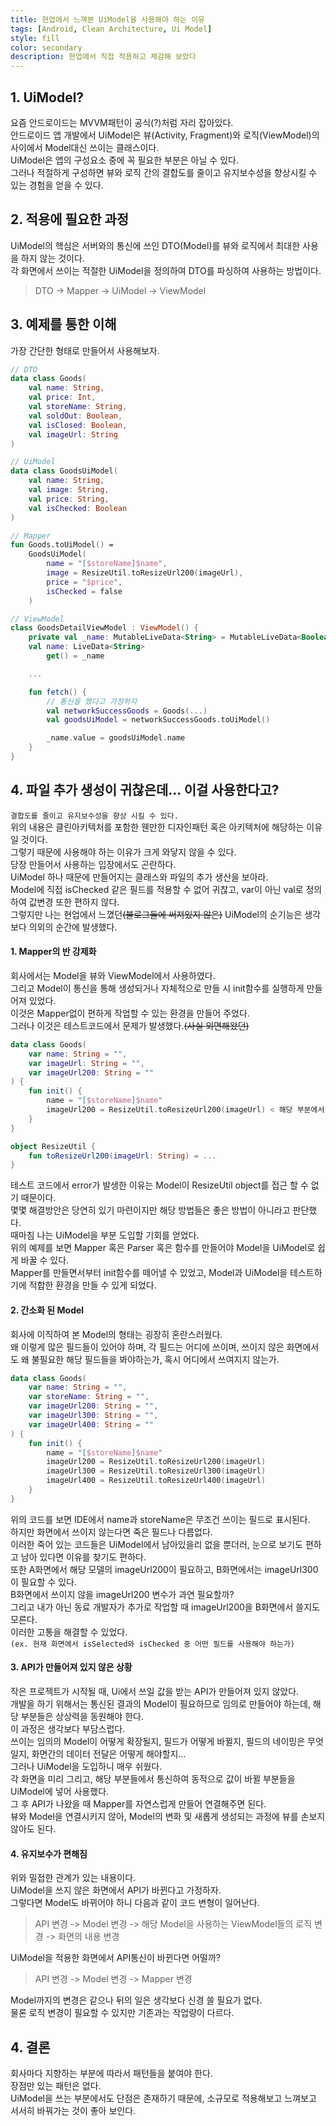 ```yaml
---
title: 현업에서 느껴본 UiModel을 사용해야 하는 이유
tags: [Android, Clean Architecture, Ui Model]
style: fill
color: secondary
description: 현업에서 직접 적용하고 체감해 보았다
---
```


## 1. UiModel?

요즘 안드로이드는 MVVM패턴이 공식(?)처럼 자리 잡아있다.   
안드로이드 앱 개발에서 UiModel은 뷰(Activity, Fragment)와 로직(ViewModel)의 사이에서 Model대신 쓰이는 클래스이다.   
UiModel은 앱의 구성요소 중에 꼭 필요한 부분은 아닐 수 있다.   
그러나 적절하게 구성하면 뷰와 로직 간의 결합도를 줄이고 유지보수성을 향상시킬 수 있는 경험을 얻을 수 있다.   

## 2. 적용에 필요한 과정

UiModel의 핵심은 서버와의 통신에 쓰인 DTO(Model)를 뷰와 로직에서 최대한 사용을 하지 않는 것이다.   
각 화면에서 쓰이는 적절한 UiModel을 정의하여 DTO를 파싱하여 사용하는 방법이다.   

> DTO -> Mapper -> UiModel -> ViewModel

## 3. 예제를 통한 이해

가장 간단한 형태로 만들어서 사용해보자.

```kotlin
// DTO
data class Goods(
	val name: String,
	val price: Int,
	val storeName: String,
	val soldOut: Boolean,
	val isClosed: Boolean,
	val imageUrl: String
)

// UiModel
data class GoodsUiModel(
	val name: String,
	val image: String,
	val price: String,
	val isChecked: Boolean
)

// Mapper
fun Goods.toUiModel() =
	GoodsUiModel(
		name = "[$storeName]$name",
		image = ResizeUtil.toResizeUrl200(imageUrl),
		price = "$price",
		isChecked = false 
	)

// ViewModel
class GoodsDetailViewModel : ViewModel() {
	private val _name: MutableLiveData<String> = MutableLiveData<Boolean>()
	val name: LiveData<String>
		get() = _name

	...

	fun fetch() {
		// 통신을 했다고 가정하자
		val networkSuccessGoods = Goods(...)
		val goodsUiModel = networkSuccessGoods.toUiModel()

		_name.value = goodsUiModel.name
	}
}
```

## 4. 파일 추가 생성이 귀찮은데... 이걸 사용한다고?

`결합도를 줄이고 유지보수성을 향상 시킬 수 있다.`   
위의 내용은 클린아키텍처를 포함한 웬만한 디자인패턴 혹은 아키텍처에 해당하는 이유일 것이다.   
그렇기 때문에 사용해야 하는 이유가 크게 와닿지 않을 수 있다.   
당장 만들어서 사용하는 입장에서도 곤란하다.   
UiModel 하나 때문에 만들어지는 클래스와 파일의 추가 생산을 보아라.   
Model에 직접 isChecked 같은 필드를 적용할 수 없어 귀찮고, var이 아닌 val로 정의하여 값변경 또한 편하지 않다.   
그렇지만 나는 현업에서 느꼈던~~(블로그들에 써져있지 않은)~~ UiModel의 순기능은 생각보다 의외의 순간에 발생했다.   

#### 1. Mapper의 반 강제화

회사에서는 Model을 뷰와 ViewModel에서 사용하였다.   
그리고 Model이 통신을 통해 생성되거나 자체적으로 만들 시 init함수를 실행하게 만들어져 있었다.   
이것은 Mapper없이 편하게 작업할 수 있는 환경을 만들어 주었다.   
그러나 이것은 테스트코드에서 문제가 발생했다.~~(사실 외면해왔던)~~   
```kotlin
data class Goods(
	var name: String = "",
	var imageUrl: String = "",
	var imageUrl200: String = ""
) {
	fun init() {
		name = "[$storeName]$name"
		imageUrl200 = ResizeUtil.toResizeUrl200(imageUrl) < 해당 부분에서 error
	}
}

object ResizeUtil {
	fun toResizeUrl200(imageUrl: String) = ...
}
```
테스트 코드에서 error가 발생한 이유는 Model이 ResizeUtil object를 접근 할 수 없기 때문이다.   
몇몇 해결방안은 당연히 있기 마련이지만 해당 방법들은 좋은 방법이 아니라고 판단했다.   
때마침 나는 UiModel을 부분 도입할 기회를 얻었다.   
위의 예제를 보면 Mapper 혹은 Parser 혹은 함수를 만들어야 Model을 UiModel로 쉽게 바꿀 수 있다.   
Mapper를 만들면서부터 init함수를 떼어낼 수 있었고, Model과 UiModel을 테스트하기에 적합한 환경을 만들 수 있게 되었다.   
	
#### 2. 간소화 된 Model

회사에 이직하여 본 Model의 형태는 굉장히 혼란스러웠다.   
왜 이렇게 많은 필드들이 있어야 하며, 각 필드는 어디에 쓰이며, 쓰이지 않은 화면에서도 왜 불필요한 해당 필드들을 봐야하는가, 혹시 어디에서 쓰여지지 않는가.
```kotlin
data class Goods(
	var name: String = "",
	var storeName: String = "",
	var imageUrl200: String = "",
	var imageUrl300: String = "",
	var imageUrl400: String = ""
) {
	fun init() {
		name = "[$storeName]$name"
		imageUrl200 = ResizeUtil.toResizeUrl200(imageUrl)
		imageUrl300 = ResizeUtil.toResizeUrl300(imageUrl)
		imageUrl400 = ResizeUtil.toResizeUrl400(imageUrl)
	}
}
```
위의 코드를 보면 IDE에서 name과 storeName은 무조건 쓰이는 필드로 표시된다.   
하지만 화면에서 쓰이지 않는다면 죽은 필드나 다름없다.   
이러한 죽어 있는 코드들은 UiModel에서 남아있을리 없을 뿐더러, 눈으로 보기도 편하고 남아 있다면 이유를 찾기도 편하다.   
또한 A화면에서 해당 모델의 imageUrl200이 필요하고, B화면에서는 imageUrl300이 필요할 수 있다.   
B화면에서 쓰이지 않을 imageUrl200 변수가 과연 필요할까?   
그리고 내가 아닌 동료 개발자가 추가로 작업할 때 imageUrl200을 B화면에서 쓸지도 모른다.   
이러한 고통을 해결할 수 있었다.   
`(ex. 현재 화면에서 isSelected와 isChecked 중 어떤 필드를 사용해야 하는가)`
	
#### 3. API가 만들어져 있지 않은 상황

작은 프로젝트가 시작될 때, Ui에서 쓰일 값을 받는 API가 만들어져 있지 않았다.   
개발을 하기 위해서는 통신된 결과의 Model이 필요하므로 임의로 만들어야 하는데, 해당 부분들은 상상력을 동원해야 한다.   
이 과정은 생각보다 부담스럽다.   
쓰이는 임의의 Model이 어떻게 확장될지, 필드가 어떻게 바뀔지, 필드의 네이밍은 무엇일지, 화면간의 데이터 전달은 어떻게 해야할지...   
그러나 UiModel을 도입하니 매우 쉬웠다.   
각 화면을 미리 그리고, 해당 부분들에서 통신하여 동적으로 값이 바뀔 부분들을 UiModel에 넣어 사용했다.   
그 후 API가 나왔을 때 Mapper를 자연스럽게 만들어 연결해주면 된다.   
뷰와 Model을 연결시키지 않아, Model의 변화 및 새롭게 생성되는 과정에 뷰를 손보지 않아도 된다.   
	
#### 4. 유지보수가 편해짐

위와 밀접한 관계가 있는 내용이다.   
UiModel을 쓰지 않은 화면에서 API가 바뀐다고 가정하자.   
그렇다면 Model도 바뀌어야 하니 다음과 같이 코드 변형이 일어난다.   

> API 변경 -> Model 변경 -> 해당 Model을 사용하는 ViewModel들의 로직 변경 -> 화면의 내용 변경

UiModel을 적용한 화면에서 API통신이 바뀐다면 어떨까?   

> API 변경 -> Model 변경 -> Mapper 변경

Model까지의 변경은 같으나 뒤의 일은 생각보다 신경 쓸 필요가 없다.   
물론 로직 변경이 필요할 수 있지만 기존과는 작업량이 다르다.   

## 4. 결론

회사마다 지향하는 부분에 따라서 패턴들을 붙여야 한다.   
장점만 있는 패턴은 없다.   
UiModel을 쓰는 부분에서도 단점은 존재하기 때문에, 소규모로 적용해보고 느껴보고 서서히 바꿔가는 것이 좋아 보인다.

